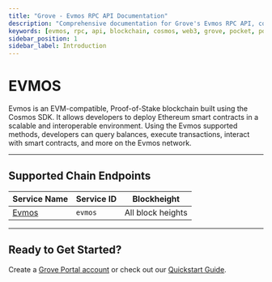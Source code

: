 ```yaml
---
title: "Grove - Evmos RPC API Documentation"
description: "Comprehensive documentation for Grove's Evmos RPC API, covering endpoint details and integration strategies for blockchain developers."
keywords: [evmos, rpc, api, blockchain, cosmos, web3, grove, pocket, pokt]
sidebar_position: 1
sidebar_label: Introduction
---
```


# EVMOS

Evmos is an EVM-compatible, Proof-of-Stake blockchain built using the Cosmos SDK. It allows developers to deploy Ethereum smart contracts in a scalable and interoperable environment. Using the Evmos supported methods, developers can query balances, execute transactions, interact with smart contracts, and more on the Evmos network.

---

## Supported Chain Endpoints

| Service Name                             | Service ID        | Blockheight         |
| ------------------------------------------ | ----------------- | ------------------- |
| [Evmos](./endpoints/evmos) | `evmos`     | All block heights |

---

## Ready to Get Started?

Create a [Grove Portal account](https://portal.grove.city) or check out our [Quickstart Guide](/guides/getting-started/quickstart).
